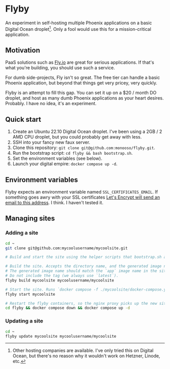 # Flyby
An experiment in self-hosting multiple Phoenix applications on a basic Digital Ocean droplet[^other-providers]. Only a fool would use this for a mission-critical application.

## Motivation
PaaS solutions such as [Fly.io](https://fly.io) are great for serious applications. If that's what you're building, you should use such a service.

For dumb side-projects, Fly isn't so great. The free tier can handle a basic Phoenix application, but beyond that things get very pricey, very quickly.

Flyby is an attempt to fill this gap. You can set it up on a $20 / month DO droplet, and host as many dumb Phoenix applications as your heart desires. Probably. I have no idea, it's an experiment.

## Quick start

1. Create an Ubuntu 22.10 Digital Ocean droplet. I've been using a 2GB / 2 AMD CPU droplet, but you could probably get away with less.
2. SSH into your fancy new faux server.
3. Clone this repository: `git clone git@github.com:monooso/flyby.git`.
4. Run the bootstrap script: `cd flyby && bash bootstrap.sh`.
5. Set the environment variables (see below).
6. Launch your digital empire: `docker compose up -d`.

## Environment variables
Flyby expects an environment variable named `SSL_CERTIFICATES_EMAIL`. If something goes awry with your SSL certificates [Let's Encrypt will send an email to this address](https://github.com/nginx-proxy/acme-companion#step-2---acme-companion). I think. I haven't tested it.

[^other-providers]: Other hosting companies are available. I've only tried this on Digital Ocean, but there's no reason why it wouldn't work on Hetzner, Linode, etc.

## Managing sites

### Adding a site

```bash
cd ~
git clone git@github.com:mycoolusername/mycoolsite.git

# Build and start the site using the helper scripts that bootstrap.sh added to /usr/local/bin

# Build the site. Accepts the directory name, and the generated image name.
# The generated image name should match the `app` image name in the site's `docker-compose.yml`.
# Do not include the tag (we always use `latest`).
flyby build mycoolsite mycoolusername/mycoolsite

# Start the site. Runs `docker compose -f ./mycoolsite/docker-compose.yml up -d`.
flyby start mycoolsite

# Restart the flyby containers, so the nginx proxy picks up the new site
cd flyby && docker compose down && docker compose up -d
```

### Updating a site

```bash
cd ~
flyby update mycoolsite mycoolusername/mycoolsite
```
